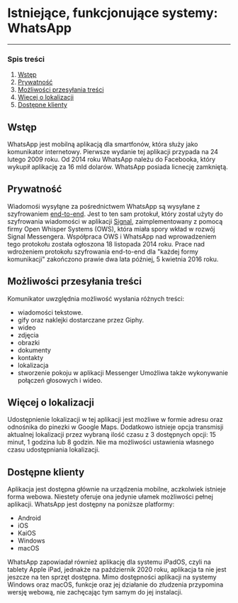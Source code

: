# Istniejące, funkcjonujące systemy: WhatsApp
---
### Spis treści

1. [Wstęp](##Wstęp)
2. [Prywatność](##Prywatność)
3. [Możliwości przesyłania treści](##Możliwości-przesyłania-treści)
4. [Więcej o lokalizacji](##Więcej-o-lokalizacji)
5. [Dostępne klienty](##Dostępne-klienty)


## Wstęp

WhatsApp jest mobilną aplikacją dla smartfonów, która służy jako komunikator internetowy. Pierwsze wydanie tej aplikacji przypada na 24 lutego 2009 roku. Od 2014 roku WhatsApp należu do Facebooka, który wykupił aplikację za 16 mld dolarów. WhatsApp posiada licnecję zamkniętą.

## Prywatność

Wiadomośi wysyłąne za pośrednictwem WhatsApp są wysyłane z szyfrowaniem [end-to-end](https://en.wikipedia.org/wiki/End-to-end_encryption). Jest to ten sam protokuł, który został użyty do szyfrowania wiadomości w aplikacji [Signal](https://github.com/impune-pl/projekt-zespolowy/blob/impune-pl-docs/docs/Stage-1/signal.md), zaimplementowany z pomocą firmy Open Whisper Systems (OWS), która miała spory wkład w rozwój Signal Messengera. Współpraca OWS i WhatsApp nad wprowadzeniem tego protokołu została ogłoszona 18 listopada 2014 roku. Prace nad wdrożeniem protokołu szyfrowania end-to-end dla "każdej formy komunikacji" zakończono prawie dwa lata później, 5 kwietnia 2016 roku.

## Możliwości przesyłania treści

Komunikator uwzględnia możliwość wysłania różnych treści:  
- wiadomości tekstowe.
- gify oraz naklejki dostarczane przez Giphy.
- wideo
- zdjęcia
- obrazki
- dokumenty
- kontakty
- lokalizacja
- stworzenie pokoju w aplikacji Messenger
Umożliwa także wykonywanie połączeń głosowych i wideo.
  
## Więcej o lokalizacji

Udostępnienie lokalizacji w tej aplikacji jest możliwe w formie adresu oraz odnośnika do pinezki w Google Maps. Dodatkowo istnieje opcja transmisji aktualnej lokalizacji przez wybraną ilość czasu z 3 dostępnych opcji: 15 minut, 1 godzina lub 8 godzin. Nie ma możliwości ustawienia własnego czasu udostępniania lokalizacji. 
   
[](https://github.com/impune-pl/projekt-zespolowy/blob/therobby-docs/images/whatsapp.jpg)

## Dostępne klienty

Aplikacja jest dostępna głównie na urządzenia mobilne, aczkolwiek istnieje forma webowa. Niestety oferuje ona jedynie ułamek możliwości pełnej aplikacji. WhatsApp jest dostępny na poniższe platformy:
- Android
- iOS
- KaiOS
- Windows  
- macOS
  
WhatsApp zapowiadał również aplikację dla systemu iPadOS, czyli na tablety Apple iPad, jednakże na październik 2020 roku, aplikacja ta nie jest jeszcze na ten sprzęt dostępna. 
Mimo dostępności aplikacji na systemy Windows oraz macOS, funkcje oraz jej działanie do złudzenia przypomina wersję webową, nie zachęcając tym samym do jej instalacji.
